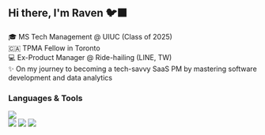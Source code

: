 ## Hi there, I'm Raven 🐦‍⬛

🎓 MS Tech Management @ UIUC (Class of 2025)<br>
🇨🇦 TPMA Fellow in Toronto<br>
💻 Ex-Product Manager @ Ride-hailing (LINE, TW)<br>
✨ On my journey to becoming a tech-savvy SaaS PM by mastering software development and data analytics<br>

<h3 tabindex="-1" class="heading-element" dir="auto">Languages &amp; Tools</h3><a target="_blank" rel="noopener noreferrer nofollow" href="https://camo.githubusercontent.com/038b300b19664dfbbac632986d197ae5e26322ffcf9bb6521aade16fcf8f7d8b/68747470733a2f2f696d672e736869656c64732e696f2f62616467652f2d507974686f6e2d3337373661623f7374796c653d666c6174266c6f676f3d707974686f6e266c6f676f436f6c6f723d7768697465"><img src="https://camo.githubusercontent.com/038b300b19664dfbbac632986d197ae5e26322ffcf9bb6521aade16fcf8f7d8b/68747470733a2f2f696d672e736869656c64732e696f2f62616467652f2d507974686f6e2d3337373661623f7374796c653d666c6174266c6f676f3d707974686f6e266c6f676f436f6c6f723d7768697465" data-canonical-src="https://img.shields.io/badge/-Python-3776ab?style=flat&amp;logo=python&amp;logoColor=white" style="max-width: 100%;"></a><br>
<a target="_blank" rel="noopener noreferrer nofollow" href="https://camo.githubusercontent.com/76cb50860002d636abd26dd7694fa0bf237bc57f9f922840b8f46805e75ac5b5/68747470733a2f2f696d672e736869656c64732e696f2f62616467652f2d432d3030353939633f7374796c653d666c6174266c6f676f3d63266c6f676f436f6c6f723d7768697465"><img src="https://camo.githubusercontent.com/76cb50860002d636abd26dd7694fa0bf237bc57f9f922840b8f46805e75ac5b5/68747470733a2f2f696d672e736869656c64732e696f2f62616467652f2d432d3030353939633f7374796c653d666c6174266c6f676f3d63266c6f676f436f6c6f723d7768697465" data-canonical-src="https://img.shields.io/badge/-C-00599c?style=flat&amp;logo=c&amp;logoColor=white" style="max-width: 100%;"></a>
<a target="_blank" rel="noopener noreferrer nofollow" href="https://camo.githubusercontent.com/f297b72b551aa5d1923f04430805a79a11e4253effef54af09a718dbc13e1d71/68747470733a2f2f696d672e736869656c64732e696f2f62616467652f2d53514c2d3444423333443f7374796c653d666c6174266c6f676f3d73716c266c6f676f436f6c6f723d7768697465"><img src="https://camo.githubusercontent.com/f297b72b551aa5d1923f04430805a79a11e4253effef54af09a718dbc13e1d71/68747470733a2f2f696d672e736869656c64732e696f2f62616467652f2d53514c2d3444423333443f7374796c653d666c6174266c6f676f3d73716c266c6f676f436f6c6f723d7768697465" data-canonical-src="https://img.shields.io/badge/-SQL-4DB33D?style=flat&amp;logo=sql&amp;logoColor=white" style="max-width: 100%;"></a>
<a target="_blank" rel="noopener noreferrer nofollow" href="https://camo.githubusercontent.com/e80f90777585f64f8bdc8436621c0facba8b27f415eb159e4c697c2fd3109a5c/68747470733a2f2f696d672e736869656c64732e696f2f62616467652f2d4669676d612d6363363639393f7374796c653d666c6174266c6f676f3d6669676d61266c6f676f436f6c6f723d666666666666"><img src="https://camo.githubusercontent.com/e80f90777585f64f8bdc8436621c0facba8b27f415eb159e4c697c2fd3109a5c/68747470733a2f2f696d672e736869656c64732e696f2f62616467652f2d4669676d612d6363363639393f7374796c653d666c6174266c6f676f3d6669676d61266c6f676f436f6c6f723d666666666666" data-canonical-src="https://img.shields.io/badge/-Figma-cc6699?style=flat&amp;logo=figma&amp;logoColor=ffffff" style="max-width: 100%;"></a>
